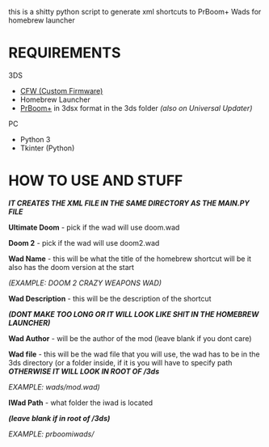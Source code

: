 this is a shitty python script to generate xml shortcuts to PrBoom+ Wads for homebrew launcher

# REQUIREMENTS
3DS
- [CFW (Custom Firmware)](https://3ds.hacks.guide/)
- Homebrew Launcher 
- [PrBoom+](https://gbatemp.net/threads/release-prboom-3ds-port-gpu-accelerated.636076/) in 3dsx format in the 3ds folder _(also on Universal Updater)_

PC
- Python 3
- Tkinter (Python)

# HOW TO USE AND STUFF

**_IT CREATES THE XML FILE IN THE SAME DIRECTORY AS THE MAIN.PY FILE_**

**Ultimate Doom** - pick if the wad will use doom.wad

**Doom 2** - pick if the wad will use doom2.wad

**Wad Name** - this will be what the title of the homebrew shortcut will be
it also has the doom version at the start

_(EXAMPLE: DOOM 2 CRAZY WEAPONS WAD)_

**Wad Description** - this will be the description of the shortcut

**_(DONT MAKE TOO LONG OR IT WILL LOOK LIKE SHIT IN THE HOMEBREW LAUNCHER)_**

**Wad Author** - will be the author of the mod (leave blank if you dont care)

**Wad file** - this will be the wad file that you will use, the wad has to be in the 3ds directory (or a folder inside, if it is you will have to specify path **_OTHERWISE IT WILL LOOK IN ROOT OF /3ds_**

_EXAMPLE: wads/mod.wad)_

**IWad Path** - what folder the iwad is located

**_(leave blank if in root of /3ds)_**

*EXAMPLE: prboomiwads/*

